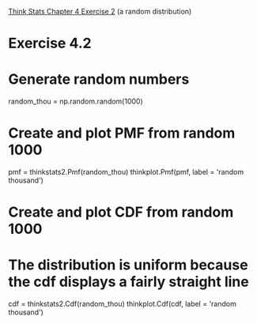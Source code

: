[Think Stats Chapter 4 Exercise 2](http://greenteapress.com/thinkstats2/html/thinkstats2005.html#toc41) (a random distribution)

  # Exercise 4.2
  # Generate random numbers
  random_thou = np.random.random(1000)

  # Create and plot PMF from random 1000
  pmf = thinkstats2.Pmf(random_thou)
  thinkplot.Pmf(pmf, label = 'random thousand')

  # Create and plot CDF from random 1000
  # The distribution is uniform because the cdf displays a fairly straight line
  cdf = thinkstats2.Cdf(random_thou)
  thinkplot.Cdf(cdf, label = 'random thousand')
